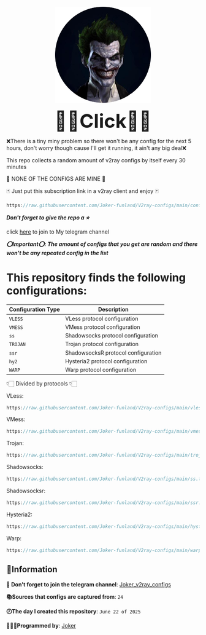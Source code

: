 <p align="center">
  <a href="https://t.me/Joker_v2ray_configs" target="_blank">
    <img src="https://github.com/Space-00/String/blob/main/I.png" alt="Description" width="250"/>
  </a>
</p>

<p align="center">
  <strong><span style="font-size:50px;">☝🏻Click☝🏻</span></strong>
</p>

❌There is a tiny miny problem so there won't be any config for the next 5 hours, don't worry though cause I'll get it running, it ain't any big deal❌

This repo collects a random amount of v2ray configs by itself every 30 minutes 

🚫 NONE OF THE CONFIGS ARE MINE 🚫

🃏 Just put this subscription link in a v2ray client and enjoy 🃏

```javascript
https://raw.githubusercontent.com/Joker-funland/V2ray-configs/main/config.txt
```

***Don't forget to give the repo a ⭐***

click [here](https://t.me/Joker_v2ray_configs) to join to My telegram channel

***⭕Important⭕: The amount of configs that you get are random and there won't be any repeated config in the list***


# This repository finds the following configurations:

| Configuration Type | Description                            |
|--------------------|----------------------------------------|
| `VLESS`            | VLess protocol configuration           |
| `VMESS`            | VMess protocol configuration           |
| `ss`      | Shadowsocks protocol configuration     |
| `TROJAN`           | Trojan protocol configuration          |
| `ssr`     | ShadowsocksR protocol configuration    |
| `hy2`     | Hysteria2 protocol configuration    |
| `WARP`             | Warp protocol configuration            |

👇🏻 Divided by protocols 👇🏻

VLess:

```javascript
https://raw.githubusercontent.com/Joker-funland/V2ray-configs/main/vless.txt
```

VMess:

```javascript
https://raw.githubusercontent.com/Joker-funland/V2ray-configs/main/vmess.txt
```

Trojan:

```javascript
https://raw.githubusercontent.com/Joker-funland/V2ray-configs/main/trojan.txt
```

Shadowsocks:

```javascript
https://raw.githubusercontent.com/Joker-funland/V2ray-configs/main/ss.txt
```

Shadowsocksr:

```javascript
https://raw.githubusercontent.com/Joker-funland/V2ray-configs/main/ssr.txt
```

Hysteria2:

```javascript
https://raw.githubusercontent.com/Joker-funland/V2ray-configs/main/hysteria2.txt
```

Warp:

```javascript
https://raw.githubusercontent.com/Joker-funland/V2ray-configs/main/warp.txt
```

**🔵Information**
--------------------

**📢 Don't forget to join the telegram channel**: [Joker_v2ray_configs](https://t.me/Joker_v2ray_configs)

**📚Sources that configs are captured from**: `24`

**🕖The day I created this repository**: `June 22 of 2025`

**👩🏻‍💻Programmed by**: [Joker](https://github.com/Joker-funland)
